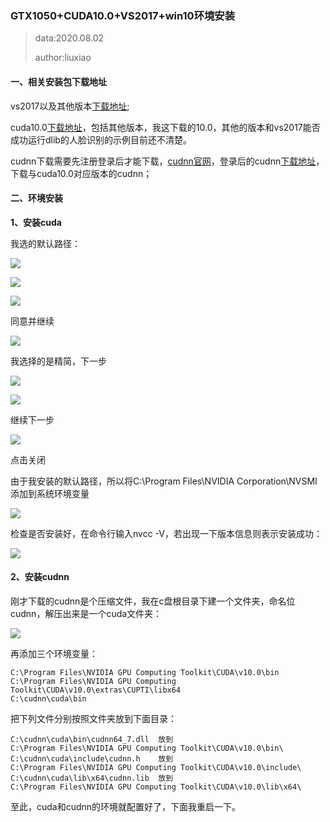 ### GTX1050+CUDA10.0+VS2017+win10环境安装

> data:2020.08.02
>
> author:liuxiao



#### 一、相关安装包下载地址

vs2017以及其他版本[下载地址](https://visualstudio.microsoft.com/zh-hans/vs/older-downloads/);

cuda10.0[下载地址](https://developer.nvidia.com/cuda-toolkit-archive)，包括其他版本，我这下载的10.0，其他的版本和vs2017能否成功运行dlib的人脸识别的示例目前还不清楚。

cudnn下载需要先注册登录后才能下载，[cudnn官网](https://developer.nvidia.com/cudnn)，登录后的cudnn[下载地址](https://developer.nvidia.com/rdp/cudnn-archive)，下载与cuda10.0对应版本的cudnn；



#### 二、环境安装

**1、安装cuda**

我选的默认路径：

![](./imgs/4_imgs/1.jpg)

![](./imgs/4_imgs/2.jpg)

![](./imgs/4_imgs/3.jpg)

同意并继续

![](./imgs/4_imgs/4.jpg)

我选择的是精简，下一步

![](./imgs/4_imgs/5.jpg)

![](./imgs/4_imgs/6.jpg)

继续下一步

![](./imgs/4_imgs/7.jpg)

点击关闭

由于我安装的默认路径，所以将C:\Program Files\NVIDIA Corporation\NVSMI添加到系统环境变量

![](./imgs/4_imgs/8.jpg)

检查是否安装好，在命令行输入nvcc -V，若出现一下版本信息则表示安装成功：

![](./imgs/4_imgs/9.jpg)



#### 2、安装cudnn

刚才下载的cudnn是个压缩文件，我在c盘根目录下建一个文件夹，命名位cudnn，解压出来是一个cuda文件夹：

![](./imgs/4_imgs/10.jpg)

再添加三个环境变量：

```
C:\Program Files\NVIDIA GPU Computing Toolkit\CUDA\v10.0\bin
C:\Program Files\NVIDIA GPU Computing Toolkit\CUDA\v10.0\extras\CUPTI\libx64
C:\cudnn\cuda\bin
```

把下列文件分别按照文件夹放到下面目录：

```
C:\cudnn\cuda\bin\cudnn64_7.dll  放到
C:\Program Files\NVIDIA GPU Computing Toolkit\CUDA\v10.0\bin\
C:\cudnn\cuda\include\cudnn.h    放到
C:\Program Files\NVIDIA GPU Computing Toolkit\CUDA\v10.0\include\
C:\cudnn\cuda\lib\x64\cudnn.lib  放到
C:\Program Files\NVIDIA GPU Computing Toolkit\CUDA\v10.0\lib\x64\
```

至此，cuda和cudnn的环境就配置好了，下面我重启一下。

